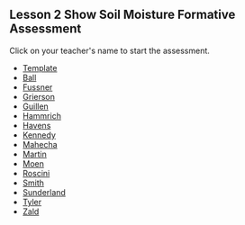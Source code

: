 ## Lesson 2 Show Soil Moisture Formative Assessment

Click on your teacher's name to start the assessment.

* [Template](https://docs.google.com/forms/d/e/1FAIpQLSdYKmW5MZbWKqRI9ftX90LZTFFgucMfimJQc78kY7A2ndw38A/viewform)
* [Ball](https://docs.google.com/forms/d/e/1FAIpQLSd-curzBUevthNdHv8Fyx9HLF72Vv-jOmARxAT6rqEVT7ZJfw/viewform?usp=sf_link)
* [Fussner](https://docs.google.com/forms/d/e/1FAIpQLSeeyq6ryY2UZra_gwHiYglj0ErqYga1ahBZyev3zOWXxYi91Q/viewform?usp=sf_link)
* [Grierson](https://docs.google.com/forms/d/e/1FAIpQLSfLARo3h1sGoChv5RAMx4cIxOYB96zAkabHoYz39H_Jt_jHfA/viewform?usp=sf_link)
* [Guillen](https://docs.google.com/forms/d/e/1FAIpQLSfWpc-B7fMGMOL7XqJPDGKG_MqtuCMRTEBOpRw9RFBKJAOLtw/viewform?usp=sf_link)
* [Hammrich](https://docs.google.com/forms/d/e/1FAIpQLSf4TmaXn7kn5MkKDHjNN2WGvlmovxuX-JPiT1oSmTAykGW76A/viewform?usp=sf_link)
* [Havens](https://docs.google.com/forms/d/e/1FAIpQLScX9Ip7asW4AX_8znHwRWOybot-tqG6g39mFfVqDUuMLJiddw/viewform?usp=sf_link)
* [Kennedy](https://docs.google.com/forms/d/e/1FAIpQLScUt--4N6gE4VnC8NwjR8Gsu45_A4tRLTpKNpkj845cmzGjaA/viewform?usp=sf_link)
* [Mahecha](https://docs.google.com/forms/d/e/1FAIpQLScJiah-vPTeQRzEEJ3pJbmXmNHwIKDnS1pCiLXyBvEgqjFLYQ/viewform?usp=sf_link)
* [Martin](https://docs.google.com/forms/d/e/1FAIpQLSdh7G7SwZcOpK72MRL99KfyY2ZYElVbdNAT44p358KIRwEJtQ/viewform?usp=sf_link)
* [Moen]()
* [Roscini](https://docs.google.com/forms/d/e/1FAIpQLSeFk1z1uUNVIfCfjSPav8m8IIRl4pHyXJSOZfz2X7ktNDsR-g/viewform?usp=sf_link)
* [Smith](https://docs.google.com/forms/d/e/1FAIpQLSey04PQZ_-417-AhihUxurnYvRRrQRStVWU06Iqm5qA7O-BPw/viewform?usp=sf_link)
* [Sunderland](https://docs.google.com/forms/d/e/1FAIpQLSeh6J6vr5ftwZThmRykOYPRJ01H2-b-JrA0Qm3rFaNXelZ4rg/viewform?usp=sf_link)
* [Tyler](https://docs.google.com/forms/d/e/1FAIpQLSfyCRLWx0PKjYD3bl4v8LHMZIWYDcs-4dj5sim-DLlnJaoN9A/viewform?usp=sf_link)
* [Zald]()
